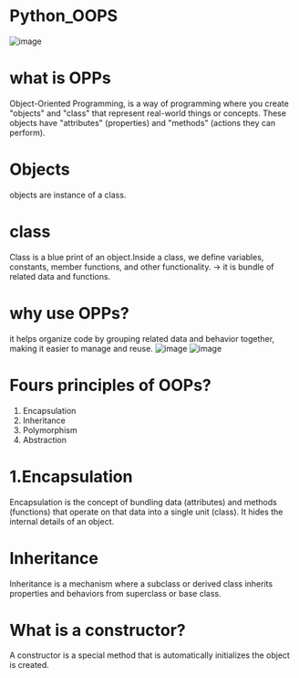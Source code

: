 # Python_OOPS
![image](https://github.com/user-attachments/assets/d916b81e-78ac-403a-8083-b56fcc40fb17)

# what is OPPs
Object-Oriented Programming, is a way of programming where you create "objects" and "class" that represent real-world things or concepts. These objects have "attributes" (properties) and "methods" (actions they can perform).
# Objects
objects are instance of a class.
# class
Class is a blue print of an object.Inside a class, we define variables, constants, member functions, and other functionality.
-> it is bundle of related data and functions.
# why use OPPs?
it helps organize code by grouping related data and behavior together, making it easier to manage and reuse.
![image](https://github.com/user-attachments/assets/7751d5dc-97e6-46e4-9e6f-53e2ddc4e9e7)
![image](https://github.com/user-attachments/assets/33ae1d37-aac3-4ae4-a096-74d71d73b87d)
# Fours principles of OOPs?
1. Encapsulation
2. Inheritance
3. Polymorphism
4. Abstraction
# 1.Encapsulation
Encapsulation is the concept of bundling data (attributes) and methods (functions) that operate on that data into a single unit (class). It hides the internal details of an object.
# Inheritance
Inheritance is a mechanism where a subclass or derived class inherits properties and behaviors from superclass or base class.
# What is a constructor?
A constructor is a special method that is automatically  initializes the object is created.
